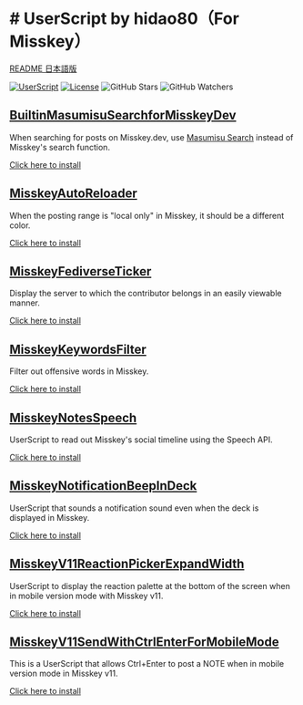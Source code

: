# # UserScript by hidao80（For Misskey）

[README 日本語版](./README_ja.md)

[![UserScript](https://img.shields.io/badge/Framework-UserScript-blue.svg)](https://en.wikipedia.org/wiki/Userscript)
[![License](https://img.shields.io/github/license/hidao80/UserScript)](/LICENSE)
![GitHub Stars](https://img.shields.io/github/stars/hidao80/UserScript?style=social)
![GitHub Watchers](https://img.shields.io/github/watchers/hidao80/UserScript?style=social)

## [BuiltinMasumisuSearchforMisskeyDev](./BuiltinMasumisuSearchforMisskeyDev/README_ja.md)

When searching for posts on Misskey.dev, use [Masumisu Search](https://masmis-search.ja-jp.org/ui) instead of Misskey's search function.

[Click here to install](https://github.com/hidao80/UserScript/raw/main/BuiltinMasumisuSearchforMisskeyDev/BuiltinMasumisuSearchforMisskeyDev.user.js)

## [MisskeyAutoReloader](./MisskeyAutoReloader/README_ja.md)

When the posting range is "local only" in Misskey, it should be a different color.

[Click here to install](https://github.com/hidao80/UserScript/raw/main/MisskeyAutoReloader/MisskeyAutoReloader.user.js)

## [MisskeyFediverseTicker](./MisskeyFediverseTicker/README_ja.md)

Display the server to which the contributor belongs in an easily viewable manner.

[Click here to install](https://github.com/hidao80/UserScript/raw/main/MisskeyFediverseTicker/MisskeyFediverseTicker.user.js)

## [MisskeyKeywordsFilter](./MisskeyKeywordsFilter/README_ja.md)

Filter out offensive words in Misskey.

[Click here to install](https://github.com/hidao80/UserScript/raw/main/src/Misskey/MisskeyKeywordsFilter/MisskeyKeywordsFilter.user.js)

## [MisskeyNotesSpeech](./MisskeyNotesSpeech/README_ja.md)

UserScript to read out Misskey's social timeline using the Speech API.

[Click here to install](https://github.com/hidao80/UserScript/raw/main/src/Misskey/MisskeyNotesSpeech/MisskeyNotesSpeech.user.js)

## [MisskeyNotificationBeepInDeck](./MisskeyNotificationBeepInDeck/README_ja.md)

UserScript that sounds a notification sound even when the deck is displayed in Misskey.

[Click here to install](https://github.com/hidao80/UserScript/raw/main/src/Misskey/MisskeyNotificationBeepInDeck/MisskeyNotificationBeepInDeck.user.js)

## [MisskeyV11ReactionPickerExpandWidth](./MisskeyV11ReactionPickerExpandWidth/README_ja.md)

UserScript to display the reaction palette at the bottom of the screen when in mobile version mode with Misskey v11.

[Click here to install](https://github.com/hidao80/UserScript/raw/main/src/Misskey/MisskeyV11ReactionPickerExpandWidth/MisskeyV11ReactionPickerExpandWidth.user.js)

## [MisskeyV11SendWithCtrlEnterForMobileMode](./MisskeyV11SendWithCtrlEnterForMobileMode/README_ja.md)

This is a UserScript that allows Ctrl+Enter to post a NOTE when in mobile version mode in Misskey v11.

[Click here to install](https://github.com/hidao80/UserScript/raw/main/src/Misskey/MisskeyV11SendWithCtrlEnterForMobileMode/MisskeyV11SendWithCtrlEnterForMobileMode.user.js)
